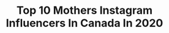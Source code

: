 ---
title: Top 10 Mothers Instagram Influencers In Canada In 2020
description: >-
  Find top mothers Instagram influencers in Canada in 2020. Most popular hashtags: #covid19 #parenthood #quarantinelife #liketkit.
platform: Instagram
profiles:
  - username: "teachme_style"
    fullname: >-
      Holly Horvath
    location: "Canada"
    followers: 47874
    engagement: 487
    commentsToLikes: 0.253617
    id: ck5c8ew099bv80i11x8ny5s63
    verified: false
    hashtags: "#turnuptheglow, #beautythatcares, #guiltfreesnacking, #ad"
  - username: "topknotanddoubleshot"
    fullname: >-
      Kristen Gottwald
    location: "Canada"
    followers: 29246
    engagement: 353
    commentsToLikes: 0.142219
    id: ck5zu9s3j1y9v0i1439kshdrq
    verified: false
    hashtags: "#birthday, #2ndbirthday, #humor, #giveaway"
  - username: "ericaweidelich"
    fullname: >-
      Erica Weidelich
    location: "Canada"
    followers: 6571
    engagement: 799
    commentsToLikes: 0.111071
    id: ck8tallsws9q60j785mo8ykjh
    verified: false
    hashtags: "#selfie, #gozone, #ad, #weareveryougo"
  - username: "allyssadebeer"
    fullname: >-
      Allyssa DeBeer
    location: "Canada"
    followers: 2116
    engagement: 1507
    commentsToLikes: 0.143854
    id: ckaos9uhlqric0i78ay8lob51
    verified: false
    hashtags: "#everydaystyle, #boymomadventures, #meetthedebeers, #throwback"
  - username: "pizza.and.peonies"
    fullname: >-
      SANDRA|Motherhood|Lifestyle
    location: "Canada"
    followers: 23521
    engagement: 343
    commentsToLikes: 0.180012
    id: ck5q1zbx4di6n0i11ax5d49km
    verified: false
    hashtags: "#iloveyousomuch, #toddlerplaytime, #gummies, #bees"
  - username: "loeppkyslife"
    fullname: >-
      Delilah Loeppky
    location: "Canada"
    followers: 46310
    engagement: 977
    commentsToLikes: 0.015070
    id: ck0w3287jr9bw0i1982ywrma2
    verified: false
    hashtags: "#izipizi, #izipizibloom"
  - username: "chrystiafreeland"
    fullname: >-
      Chrystia Freeland
    location: "Canada"
    followers: 18905
    engagement: 535
    commentsToLikes: 0.054664
    id: ck5hepqnvu5km0i11a0d8s0c3
    verified: true
    hashtags: ""
  - username: "christeladnana"
    fullname: >-
      C H R I S T E L   K H A L I L
    location: "Canada"
    followers: 104906
    engagement: 481
    commentsToLikes: 0.026319
    id: ck15q41x60zt10i19uwz5sdaq
    verified: true
    hashtags: "#sweatandtonicchallenge, #yr, #santahatsdontfitmybighead, #foreverdancing"
  - username: "thefairlylocalvegan"
    fullname: >-
      A M B E R    A L L E N
    location: "Canada"
    followers: 66000
    engagement: 457
    commentsToLikes: 0.031128
    id: ck0w2rwc5pw200i19si8n2rmj
    verified: false
    hashtags: "#imperfect, #wrinkles, #dogsofinstagram, #spoonies"
  - username: "lauraliira"
    fullname: >-
      Laura- Motherhood +Lifestyle
    location: "Canada"
    followers: 23214
    engagement: 290
    commentsToLikes: 0.110652
    id: ck5hn7t0und5m0i11m7g3m2yz
    verified: false
    hashtags: "#babyboy, #iny31120l, #iny32420l, #babyonboard"
---